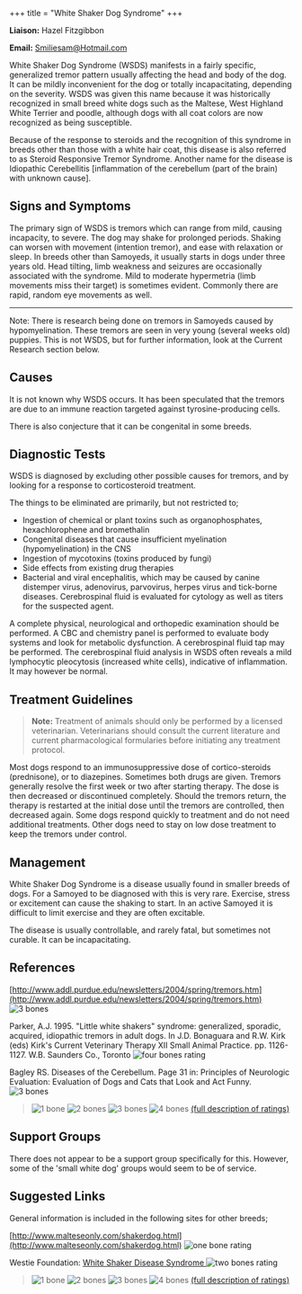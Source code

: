 +++
title = "White Shaker Dog Syndrome"
+++

**Liaison:** Hazel Fitzgibbon

**Email:** <Smiliesam@Hotmail.com>



White Shaker Dog Syndrome (WSDS) manifests in a fairly specific,
generalized tremor pattern usually affecting the head and body of the
dog.  It can be mildly inconvenient for the dog or totally
incapacitating, depending on the severity.  WSDS was given this name
because it was historically recognized in small breed white dogs such as
the Maltese, West Highland White Terrier and poodle, although dogs with
all coat colors are now recognized as being susceptible.

Because of the response to steroids and the recognition of this syndrome
in breeds other than those with a white hair coat, this disease is also
referred to as Steroid Responsive Tremor Syndrome.  Another name for the
disease is Idiopathic Cerebellitis [inflammation of the cerebellum
(part of the brain) with unknown cause].





Signs and Symptoms
------------------

The primary sign of WSDS is tremors which can range from mild, causing
incapacity, to severe. The dog may shake for prolonged periods.  Shaking
can worsen with movement (intention tremor), and ease with relaxation or
sleep.  In breeds other than Samoyeds, it usually starts in dogs under
three years old.  Head tilting, limb weakness and seizures are
occasionally associated with the syndrome.  Mild to moderate hypermetria
(limb movements miss their target) is sometimes evident.  Commonly there
are rapid, random eye movements as well.

------------------------------------------------------------------------

Note:  There is research being done on tremors in Samoyeds caused by
hypomyelination.  These tremors are seen in very young (several weeks
old) puppies. This is not WSDS, but for further information, look at the
Current Research section below.

Causes
------

It is not known why WSDS occurs.  It has been speculated that the
tremors are due to an immune reaction targeted against
tyrosine-producing cells.

There is also conjecture that it can be congenital in some breeds.

Diagnostic Tests
----------------

WSDS is diagnosed by excluding other possible causes for tremors, and by
looking for a response to corticosteroid treatment.



The things to be eliminated are primarily, but not restricted to;

-   Ingestion of chemical or plant toxins such as organophosphates,
    hexachlorophene and bromethalin
-   Congenital diseases that cause insufficient
    myelination (hypomyelination) in the CNS
-   Ingestion of mycotoxins (toxins produced by fungi)
-   Side effects from existing drug therapies
-   Bacterial and viral encephalitis, which may be caused by canine
    distemper virus, adenovirus, parvovirus, herpes virus and tick-borne
    diseases.  Cerebrospinal fluid is evaluated for cytology as well as
    titers for the suspected agent.



A complete physical, neurological and orthopedic examination should be
performed.  A CBC and chemistry panel is performed to evaluate body
systems and look for metabolic dysfunction.  A cerebrospinal fluid tap
may be performed.  The cerebrospinal fluid analysis in WSDS often
reveals a mild lymphocytic pleocytosis (increased white cells),
indicative of inflammation. It may however be normal.

Treatment Guidelines
--------------------

> **Note:** Treatment of animals should only be performed by a licensed
> veterinarian. Veterinarians should consult the current literature and
> current pharmacological formularies before initiating any treatment
> protocol.

Most dogs respond to an immunosuppressive dose of cortico-steroids
(prednisone), or to diazepines.  Sometimes both drugs are given.
Tremors generally resolve the first week or two after starting therapy.
The dose is then decreased or discontinued completely.  Should the
tremors return, the therapy is restarted at the initial dose until the
tremors are controlled, then decreased again. Some dogs respond quickly
to treatment and do not need additional treatments.  Other dogs need to
stay on low dose treatment to keep the tremors under control.

Management
----------



White Shaker Dog Syndrome is a disease usually found in smaller breeds
of dogs. For a Samoyed to be diagnosed with this is very rare.
 Exercise, stress or excitement can cause the shaking to start. In an
active Samoyed it is difficult to limit exercise and they are often
excitable.

The disease is usually controllable, and rarely fatal, but sometimes not
curable.  It can be incapacitating.

References
----------

[http://www.addl.purdue.edu/newsletters/2004/spring/tremors.htm](http://www.addl.purdue.edu/newsletters/2004/spring/tremors.htm)
![3 bones](/img/3-bones.gif)

Parker, A.J. 1995. "Little white shakers" syndrome: generalized,
sporadic, acquired, idiopathic tremors in adult dogs. In J.D. Bonaguara
and R.W. Kirk (eds) Kirk's Current Veterinary Therapy XII Small Animal
Practice. pp. 1126-1127. W.B. Saunders Co., Toronto
![four bones
rating](/img/4-bones.gif)

Bagley RS.  Diseases of the Cerebellum.  Page 31 in: Principles of
Neurologic Evaluation:  Evaluation of Dogs and Cats that Look and Act
Funny. ![3 bones](/img/3-bones.gif)






> ![1 bone](/img/1-bone.gif)
> ![2 bones](/img/2-bones.gif)
> ![3 bones](/img/3-bones.gif)
> ![4 bones](/img/4-bones.gif)
> [(full description of ratings)](/diseases/ratings-what-do-they-mean)

Support Groups
--------------

There does not appear to be a support group specifically for this.
However, some of the 'small white dog' groups would seem to be of
service.



Suggested Links
---------------



General information is included in the following sites for other breeds;

[http://www.malteseonly.com/shakerdog.html](http://www.malteseonly.com/shakerdog.html)
![one bone
rating](/img/1-bone.gif)





Westie Foundation:  [White Shaker Disease
Syndrome ](https://www.westiefoundation.org/assets/white-shaker-ebook.pdf)
![two bones
rating](/img/2-bones.gif)







> ![1 bone](/img/1-bone.gif)
> ![2 bones](/img/2-bones.gif)
> ![3 bones](/img/3-bones.gif)
> ![4 bones](/img/4-bones.gif)
> [(full description of ratings)](/diseases/ratings-what-do-they-mean)



